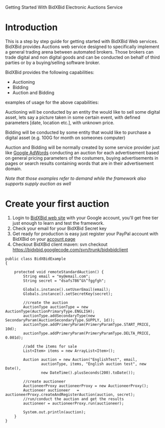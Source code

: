 Getting Started With BidXBid Electronic Auctions Service


# Introduction #
This is a step by step guide for getting started with BidXBid Web services.
BidXBid provides Auctions web service designed to specifically implement a general trading arena between automated brokers.
Those brokers can trade digital and non digital goods and can be conducted on behalf of third parties or by a buying/selling software broker.


BidXBid provides the following capabilities:
  * Auctioning
  * Bidding
  * Auction and Bidding

examples of usage for the above capabilities:

Auctioning will be conducted by an entity the would like to sell some digital asset, lets say a picture taken in some certain event, with defined parameters [date, location etc.], with unknown price.

Bidding will be conducted by some entity that would like to purchase a digital asset (e.g. 100G for month on someones computer)

Auction and Bidding will be normally created by some service provider just like [Google AdWords](http://adwords.google.com) conducting an auction for each advertisement based on general pricing parameters of the costumers, buying advertisements in pages or search results containing words that are in their advertisement domain.

_Note that those examples refer to demand while the framework also supports supply auction as well_

# Create your first auction #
  1. Login to [BidXBid web site](http://www.BidXBid.com) with your Google account, you'll get free tier just enough to learn and test the framework.
  1. Check your email for your BidXBid Secret key
  1. Get ready for production is easy just register your PayPal account with BidXBid on your [account page](http://www.bidxbid.com/my/account)
  1. Checkout BidXBid client maven: svn checkout https://bidxbid.googlecode.com/svn/trunk/bidxbidclient

```
public class BidXBidExample 
{

	protected void remoteStandardAuction() {
		String email = "my@email.com";
		String secret = "dsafs786^&%^fggfgh";
		
		Globals.instance().setUserEmail(email);
		Globals.instance().setSecretKey(secret);
		
		//create the auction
		AuctionType auctionType = new AuctionType(AuctionPrimaryType.ENGLISH);
		auctionType.addSecondaryType(new SecondaryParam(AuctionSecondaryType.SUPPLY, 1d));
		auctionType.addPrimeryParam(PrimeryParamType.START_PRICE, 10d);
		auctionType.addPrimeryParam(PrimeryParamType.DELTA_PRICE, 0.001d);

		//add the items for sale 
		List<Item> items = new ArrayList<Item>();

		Auction auction = new Auction("EnglishTest", email,
				auctionType, items, "English auction test", new Date(),
				new DateTime().plusSeconds(200).toDate());

		//create auctioneer
		AuctioneerProxy auctioneerProxy = new AuctioneerProxy();
		Auctioneer auctioneer	= auctioneerProxy.createAndRegisterAuction(auction, secret);
		//run/conduct the auction and get the results
		auctioneer = auctioneerProxy.run(auctioneer);
		
		System.out.println(auction);
	}
}
```